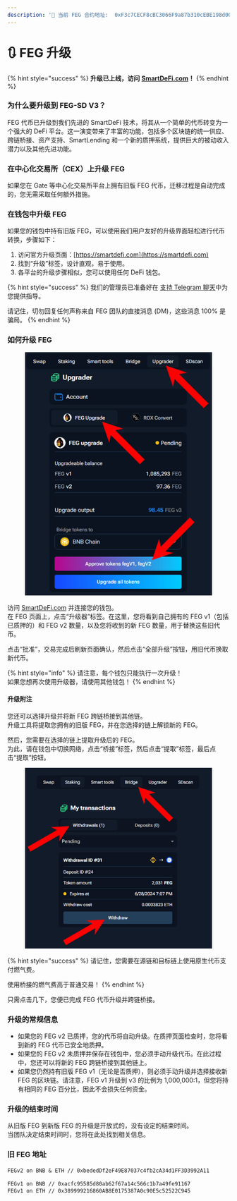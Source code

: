 ```yaml
--- 
description: '📃 当前 FEG 合约地址:  0xF3c7CECF8cBC3066F9a87b310cEBE198d00479aC'
---
```


# 🔃 FEG 升级

{% hint style="success" %}
**升级已上线，访问** [**SmartDeFi.com**](https://smartdefi.com)**！**
{% endhint %}

### 为什么要升级到 FEG-SD V3？

FEG 代币已升级到我们先进的 SmartDeFi 技术，将其从一个简单的代币转变为一个强大的 DeFi 平台。这一演变带来了丰富的功能，包括多个区块链的统一供应、跨链桥接、资产支持、SmartLending 和一个新的质押系统，提供巨大的被动收入潜力以及其他先进功能。

### 在中心化交易所（CEX）上升级 FEG

如果您在 Gate 等中心化交易所平台上拥有旧版 FEG 代币，迁移过程是自动完成的，您无需采取任何额外措施。

### 在钱包中升级 FEG

如果您的钱包中持有旧版 FEG，可以使用我们用户友好的升级界面轻松进行代币转换，步骤如下：

1. 访问官方升级页面：[https://smartdefi.com](https://smartdefi.com)
2. 找到“升级”标签，设计直观，易于使用。
3. 各平台的升级步骤相似，您可以使用任何 DeFi 钱包。

{% hint style="success" %}
我们的管理员已准备好在 [支持 Telegram 聊天](https://support.fegtoken.com/)中为您提供指导。

请记住，切勿回复任何声称来自 FEG 团队的直接消息 (DM)，这些消息 100% 是骗局。
{% endhint %}

### 如何升级 FEG

<figure><img src="../../.gitbook/assets/feg upgrade without bridge.jpg" alt=""><figcaption></figcaption></figure>

访问 [SmartDeFi.com](https://smartdefi.com/bsc/token/0xF3c7CECF8cBC3066F9a87b310cEBE198d00479aC/\(chart/secondary:upgrader\)) 并连接您的钱包。\
在 FEG 页面上，点击“升级器”标签。在这里，您将看到自己拥有的 FEG v1（包括已质押的）和 FEG v2 数量，以及您将收到的新 FEG 数量，用于替换这些旧代币。

点击“批准”，交易完成后刷新页面确认，然后点击“全部升级”按钮，用旧代币换取新代币。

{% hint style="info" %}
请注意，每个钱包只能执行一次升级！\
如果您想再次使用升级器，请使用其他钱包！
{% endhint %}

#### 升级附注

您还可以选择升级并将新 FEG 跨链桥接到其他链。\
升级工具将提取您拥有的旧版 FEG，并在您选择的链上解锁新的 FEG。

然后，您需要在选择的链上提取升级后的 FEG。\
为此，请在钱包中切换网络，点击“桥接”标签，然后点击“提取”标签，最后点击“提取”按钮。

<figure><img src="../../.gitbook/assets/withdraw upgraded FEG.jpg" alt=""><figcaption></figcaption></figure>

{% hint style="success" %}
请记住，您需要在源链和目标链上使用原生代币支付燃气费。

使用桥接的燃气费高于普通交易！
{% endhint %}

只需点击几下，您便已完成 FEG 代币升级并跨链桥接。

### 升级的常规信息

* 如果您的 FEG v2 已质押，您的代币将自动升级。在质押页面检查时，您将看到新的 FEG 代币已安全地质押。
* 如果您的 FEG v2 未质押并保存在钱包中，您必须手动升级代币。在此过程中，您还可以将新的 FEG 跨链桥接到其他链上。
* 如果您仍然持有旧版 FEG v1（无论是否质押），则必须手动升级并选择接收新 FEG 的区块链。请注意，FEG v1 升级到 v3 的比例为 1,000,000:1，但您将持有相同的 FEG 百分比，因此不会损失任何资金。

### 升级的结束时间

从旧版 FEG 到新版 FEG 的升级是开放式的，没有设定的结束时间。\
当团队决定结束时间时，您将在此处找到相关信息。

### 旧 FEG 地址

```
FEGv2 on BNB & ETH // 0xbededDf2eF49E87037c4fb2cA34d1FF3D3992A11
```

```
FEGv1 on BNB // 0xacfc95585d80ab62f67a14c566c1b7a49fe91167
FEGv1 on ETH // 0x389999216860AB8E0175387A0c90E5c52522C945
```
